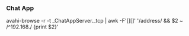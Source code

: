 ### Chat App

avahi-browse -r -t _ChatAppServer._tcp | awk -F'[][]' '/address/ && $2 ~ /^192\.168\./ {print $2}'